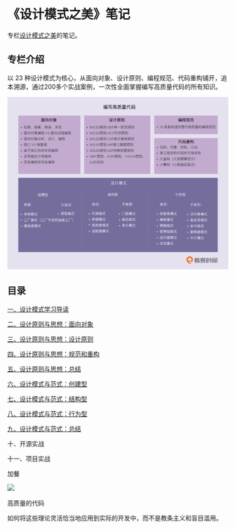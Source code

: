 # 《设计模式之美》笔记

专栏[设计模式之美](https://time.geekbang.org/column/intro/250)的笔记。

## 专栏介绍

以 23 种设计模式为核心，从面向对象、设计原则、编程规范、代码重构铺开，追本溯源，通过200多个实战案例，一次性全面掌握编写高质量代码的所有知识。

![](./images/designpattern-001.jpg)

## 目录

[一、设计模式学习导读](sjmszm-01.md)

[二、设计原则与思想：面向对象](sjmszm-02.md)

[三、设计原则与思想：设计原则](sjmszm-03.md)

[四、设计原则与思想：规范和重构](sjmszm-04.md)

[五、设计原则与思想：总结](sjmszm-05.md)

[六、设计模式与范式：创建型](sjmszm-06.md)

[七、设计模式与范式：结构型](sjmszm-07.md)

[八、设计模式与范式：行为型](sjmszm-08.md)

[九、设计模式与范式：总结](sjmszm-02.md)

十、开源实战

十一、项目实战

加餐

![](https://static001.geekbang.org/resource/image/47/0a/47d1795f8830374925b3bde9c576da0a.jpg)


高质量的代码

如何将这些理论灵活恰当地应用到实际的开发中，而不是教条主义和盲目滥用。